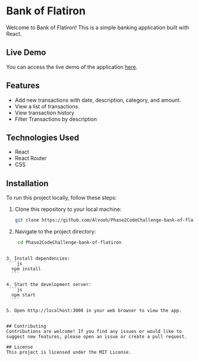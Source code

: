 # Bank of Flatiron

Welcome to Bank of Flatiron! This is a simple banking application built with React.

## Live Demo

You can access the live demo of the application [here](https://genuine-cat-554d7f.netlify.app/).

## Features
- Add new transactions with date, description, category, and amount.
- View a list of transactions.
- View transaction history
- Filter Transactions by description

## Technologies Used

- React
- React Router
- CSS

## Installation

To run this project locally, follow these steps:

1. Clone this repository to your local machine:

   ```bash
   git clone https://github.com/Alvooh/Phase2CodeChallenge-bank-of-flatiron.git

2. Navigate to the project directory:
   ```bash
    cd Phase2CodeChallenge-bank-of-flatiron
  ```

3. Install dependencies:
   ```js
    npm install
    ```

4. Start the development server:
   ```js
    npm start
    ```

5. Open http://localhost:3000 in your web browser to view the app.


## Contributing
Contributions are welcome! If you find any issues or would like to suggest new features, please open an issue or create a pull request.

## License
This project is licensed under the MIT License.